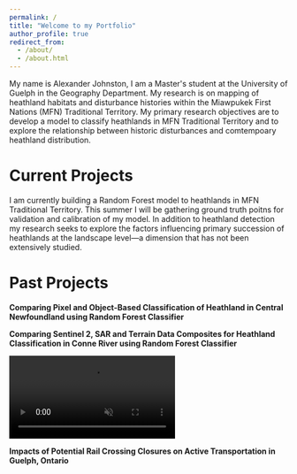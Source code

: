 ```yaml
---
permalink: /
title: "Welcome to my Portfolio"
author_profile: true
redirect_from: 
  - /about/
  - /about.html
---
```


My name is Alexander Johnston, I am a Master's student at the University of Guelph in the Geography Department. My research is on mapping of heathland habitats and disturbance histories within the Miawpukek First Nations (MFN) Traditional Territory. My primary research objectives are to develop a model to classify heathlands in MFN Traditional Territory and to explore the relationship between historic disturbances and comtempoary heathland distribution. 


Current Projects
======
I am currently building a Random Forest model to heathlands in MFN Traditional Territory. This summer I will be gathering ground truth poitns for validation and calibration of my model. In addition to heathland detection my research seeks to explore the factors influencing primary succession of heathlands at the landscape level—a dimension that has not been extensively studied.

Past Projects
======
**Comparing Pixel and Object-Based Classification of Heathland in Central Newfoundland using Random Forest Classifier**

**Comparing Sentinel 2, SAR and Terrain Data Composites for Heathland Classification in Conne River using Random Forest Classifier**
<div class="align-right">
  <video autoplay muted>
    <source src="/images/RFClassification.mp4" type="video/mp4">
    Your browser does not support the video tag.
  </video>
</div>

**Impacts of Potential Rail Crossing Closures on Active Transportation in Guelph, Ontario**

